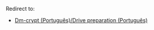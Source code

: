 Redirect to:

*   [Dm-crypt (Português)/Drive preparation (Português)](/index.php/Dm-crypt_(Portugu%C3%AAs)/Drive_preparation_(Portugu%C3%AAs) "Dm-crypt (Português)/Drive preparation (Português)")